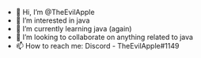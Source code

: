 - 👋 Hi, I’m @TheEvilApple
- 👀 I’m interested in java
- 🌱 I’m currently learning java (again)
- 💞️ I’m looking to collaborate on anything related to java
- 📫 How to reach me: Discord - TheEvilApple#1149

<!---
TheEvilApple/TheEvilApple is a ✨ special ✨ repository because its `README.md` (this file) appears on your GitHub profile.
You can click the Preview link to take a look at your changes.
--->

